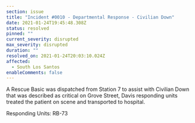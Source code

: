 ```yaml
---
section: issue
title: "Incident #0010 - Departmental Response - Civilian Down"
date: 2021-01-24T19:45:48.308Z
status: resolved
pinned: ""
current_severity: disrupted
max_severity: disrupted
duration: ""
resolved_on: 2021-01-24T20:03:10.024Z
affected:
  - South Los Santos
enableComments: false
---
```

A Rescue Basic was dispatched from Station 7 to assist with Civilian Down that was described as critical on Grove Street, Davis responding units treated the patient on scene and transported to hospital.

Responding Units: RB-73